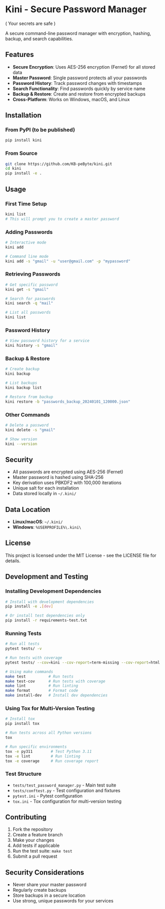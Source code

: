 # Kini - Secure Password Manager

( Your secrets are safe )

A secure command-line password manager with encryption, hashing, backup, and search capabilities.

## Features

- **Secure Encryption**: Uses AES-256 encryption (Fernet) for all stored data
- **Master Password**: Single password protects all your passwords
- **Password History**: Track password changes with timestamps
- **Search Functionality**: Find passwords quickly by service name
- **Backup & Restore**: Create and restore from encrypted backups
- **Cross-Platform**: Works on Windows, macOS, and Linux

## Installation

### From PyPI (to be published)

```bash
pip install kini
```

### From Source

```bash
git clone https://github.com/KB-peByte/kini.git
cd kini
pip install -e .
```

## Usage

### First Time Setup

```bash
kini list
# This will prompt you to create a master password
```

### Adding Passwords

```bash
# Interactive mode
kini add

# Command line mode
kini add -s "gmail" -u "user@gmail.com" -p "mypassword"
```

### Retrieving Passwords

```bash
# Get specific password
kini get -s "gmail"

# Search for passwords
kini search -q "mail"

# List all passwords
kini list
```

### Password History

```bash
# View password history for a service
kini history -s "gmail"
```

### Backup & Restore

```bash
# Create backup
kini backup

# List backups
kini backup list

# Restore from backup
kini restore -b "passwords_backup_20240101_120000.json"
```

### Other Commands

```bash
# Delete a password
kini delete -s "gmail"

# Show version
kini --version
```

## Security

- All passwords are encrypted using AES-256 (Fernet)
- Master password is hashed using SHA-256
- Key derivation uses PBKDF2 with 100,000 iterations
- Unique salt for each installation
- Data stored locally in `~/.kini/`

## Data Location

- **Linux/macOS**: `~/.kini/`
- **Windows**: `%USERPROFILE%\.kini\`

## License

This project is licensed under the MIT License - see the LICENSE file for details.

## Development and Testing

### Installing Development Dependencies

```bash
# Install with development dependencies
pip install -e .[dev]

# Or install test dependencies only
pip install -r requirements-test.txt
```

### Running Tests

```bash
# Run all tests
pytest tests/ -v

# Run tests with coverage
pytest tests/ --cov=kini --cov-report=term-missing --cov-report=html

# Using make commands
make test          # Run tests
make test-cov      # Run tests with coverage
make lint          # Run linting
make format        # Format code
make install-dev   # Install dev dependencies
```

### Using Tox for Multi-Version Testing

```bash
# Install tox
pip install tox

# Run tests across all Python versions
tox

# Run specific environments
tox -e py311        # Test Python 3.11
tox -e lint         # Run linting
tox -e coverage     # Run coverage report
```

### Test Structure

- `tests/test_password_manager.py` - Main test suite
- `tests/conftest.py` - Test configuration and fixtures
- `pytest.ini` - Pytest configuration
- `tox.ini` - Tox configuration for multi-version testing

## Contributing

1. Fork the repository
2. Create a feature branch
3. Make your changes
4. Add tests if applicable
5. Run the test suite: `make test`
6. Submit a pull request

## Security Considerations

- Never share your master password
- Regularly create backups
- Store backups in a secure location
- Use strong, unique passwords for your services
